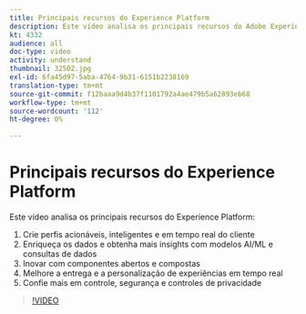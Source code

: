```yaml
---
title: Principais recursos do Experience Platform
description: Este vídeo analisa os principais recursos do Adobe Experience Platform&mdash;Criar perfis de clientes acionáveis, inteligentes e em tempo real; Enriqueça os dados e obtenha mais insights com modelos AI/ML e consultas de dados; Inovar com componentes abertos e compósitos; Melhorar a entrega e a personalização de experiências em tempo real; e ganhar confiança com controles de governança, segurança e privacidade.
kt: 4332
audience: all
doc-type: video
activity: understand
thumbnail: 32502.jpg
exl-id: 6fa45d97-5aba-4764-9b31-6151b2238169
translation-type: tm+mt
source-git-commit: f12baaa9d4b37f1101792a4ae479b5a62893eb68
workflow-type: tm+mt
source-wordcount: '112'
ht-degree: 0%

---
```


# Principais recursos do Experience Platform

Este vídeo analisa os principais recursos do Experience Platform:

1. Crie perfis acionáveis, inteligentes e em tempo real do cliente
1. Enriqueça os dados e obtenha mais insights com modelos AI/ML e consultas de dados
1. Inovar com componentes abertos e compostas
1. Melhore a entrega e a personalização de experiências em tempo real
1. Confie mais em controle, segurança e controles de privacidade

>[!VIDEO](https://video.tv.adobe.com/v/32502?quality=12&learn=on)
